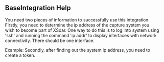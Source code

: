 ## BaseIntegration Help

You need two pieces of information to successfully use this integration. Firstly, 
you need to determine the ip address of the capture system you wish to become part of 
XSoar. One way to do this is to log into system using 'ssh' and running the command 
'ip addr' to display interfaces with network connectivity. There should be one interface.

Example:
Secondly, after finding out the system ip address, you need to create a token.   
